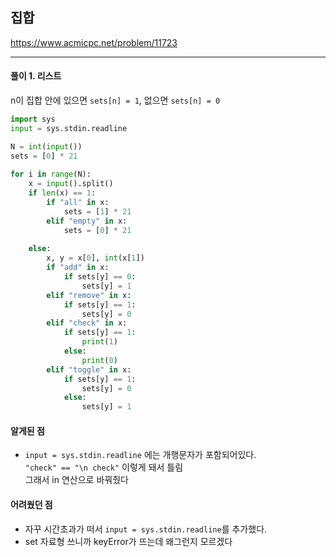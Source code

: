 ## 집합

https://www.acmicpc.net/problem/11723

---

#### 풀이 1. 리스트
n이 집합 안에 있으면 `sets[n] = 1`, 없으면 `sets[n] = 0`

```python
import sys
input = sys.stdin.readline

N = int(input())
sets = [0] * 21
    
for i in range(N):
    x = input().split()
    if len(x) == 1:
        if "all" in x:
            sets = [1] * 21
        elif "empty" in x:
            sets = [0] * 21
        
    else:
        x, y = x[0], int(x[1])
        if "add" in x:
            if sets[y] == 0:
                sets[y] = 1
        elif "remove" in x:
            if sets[y] == 1:
                sets[y] = 0
        elif "check" in x:
            if sets[y] == 1:
                print(1)
            else:
                print(0)
        elif "toggle" in x:
            if sets[y] == 1:
                sets[y] = 0
            else:
                sets[y] = 1
```

#### 알게된 점
  + `input = sys.stdin.readline` 에는 개행문자가 포함되어있다.  
    `"check" == "\n check"` 이렇게 돼서 틀림  
    그래서 in 연산으로 바꿔줬다

#### 어려웠던 점
  + 자꾸 시간초과가 떠서 `input = sys.stdin.readline`를 추가했다.
  + set 자료형 쓰니까 keyError가 뜨는데 왜그런지 모르겠다
